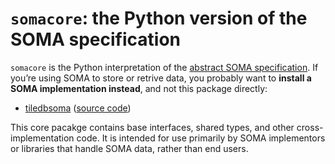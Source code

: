 # `somacore`: the Python version of the SOMA specification

`somacore` is the Python interpretation of the [abstract SOMA specification](https://github.com/single-cell-data/SOMA/blob/main/abstract_specification.md).
If you’re using SOMA to store or retrive data, you probably want to **install a SOMA implementation instead**, and not this package directly:

- [tiledbsoma](https://pypi.org/project/tiledbsoma/) ([source code](https://github.com/single-cell-data/TileDB-SOMA/))

This core pacakge contains base interfaces, shared types, and other cross-implementation code.
It is intended for use primarily by SOMA implementors or libraries that handle SOMA data, rather than end users.
